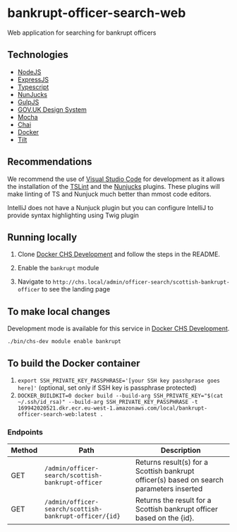 # bankrupt-officer-search-web
Web application for searching for bankrupt officers

## Technologies

- [NodeJS](https://nodejs.org/)
- [ExpressJS](https://expressjs.com/)
- [Typescript](https://www.typescriptlang.org/) 
- [NunJucks](https://mozilla.github.io/nunjucks)
- [GulpJS](https://gulpjs.com/)
- [GOV.UK Design System](https://design-system.service.gov.uk/)
- [Mocha](https://mochajs.org/)
- [Chai](https://www.chaijs.com/)
- [Docker](https://www.docker.com/)
- [Tilt](https://tilt.dev/)

## Recommendations

We recommend the use of [Visual Studio Code](https://code.visualstudio.com/) for development as it allows the installation of the [TSLint](https://marketplace.visualstudio.com/items?itemName=ms-vscode.vscode-typescript-tslint-plugin) and the [Nunjucks](https://marketplace.visualstudio.com/items?itemName=ronnidc.nunjucks) plugins. These plugins will make linting of TS and Nunjuck much better than mmost code editors.

IntelliJ does not have a Nunjuck plugin but you can configure IntelliJ to provide syntax highlighting using Twig plugin

## Running locally

1. Clone [Docker CHS Development](https://github.com/companieshouse/docker-chs-development) and follow the steps in the README.

2. Enable the `bankrupt` module

3. Navigate to `http://chs.local/admin/officer-search/scottish-bankrupt-officer` to see the landing page

## To make local changes

Development mode is available for this service in [Docker CHS Development](https://github.com/companieshouse/docker-chs-development).

    ./bin/chs-dev module enable bankrupt

## To build the Docker container

1. `export SSH_PRIVATE_KEY_PASSPHRASE='[your SSH key passhprase goes here]'` (optional, set only if SSH key is passphrase protected)
2. `DOCKER_BUILDKIT=0 docker build --build-arg SSH_PRIVATE_KEY="$(cat ~/.ssh/id_rsa)" --build-arg SSH_PRIVATE_KEY_PASSPHRASE -t 169942020521.dkr.ecr.eu-west-1.amazonaws.com/local/bankrupt-officer-search-web:latest .`

### Endpoints

Method | Path | Description
--- | --- | ---
GET | `/admin/officer-search/scottish-bankrupt-officer` | Returns result(s) for a Scottish bankrupt officer(s) based on search parameters inserted
GET | `/admin/officer-search/scottish-bankrupt-officer/{id}` | Returns the result for a Scottish bankrupt officer based on the {id}.
